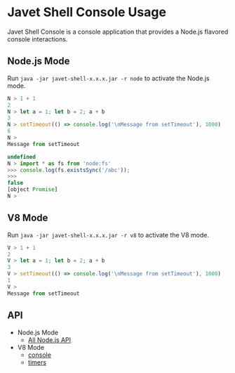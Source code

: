# Javet Shell Console Usage

Javet Shell Console is a console application that provides a Node.js flavored console interactions.

## Node.js Mode

Run `java -jar javet-shell-x.x.x.jar -r node` to activate the Node.js mode.

```js
N > 1 + 1
2
N > let a = 1; let b = 2; a + b
3
N > setTimeout(() => console.log('\nMessage from setTimeout'), 1000)
6
N >
Message from setTimeout

undefined
N > import * as fs from 'node:fs'
>>> console.log(fs.existsSync('/abc'));
>>>
false
[object Promise]
N >
```

## V8 Mode

Run `java -jar javet-shell-x.x.x.jar -r v8` to activate the V8 mode.

```js
V > 1 + 1
2
V > let a = 1; let b = 2; a + b
3
V > setTimeout(() => console.log('\nMessage from setTimeout'), 1000)
1
V >
Message from setTimeout
```

## API

- Node.js Mode
  - [All Node.js API](https://nodejs.org/dist/latest-v20.x/docs/api/)
- V8 Mode
  - [console](https://www.caoccao.com/Javenode/reference/modules/console.html)
  - [timers](https://www.caoccao.com/Javenode/reference/modules/times.html)
